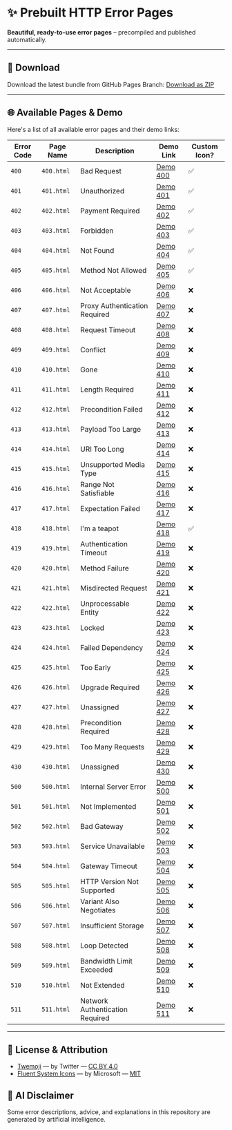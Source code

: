 # ✨ Prebuilt HTTP Error Pages

**Beautiful, ready-to-use error pages** – precompiled and published automatically. 

---

## 📁 Download
Download the latest bundle from GitHub Pages Branch: [Download as ZIP](https://github.com/ToBiDi0410/error-pages/archive/refs/heads/gh-pages.zip)

---

## 🌐 Available Pages & Demo
Here's a list of all available error pages and their demo links:

| Error Code | Page Name  | Description                     | Demo Link                                                              | Custom Icon?  |
| ---------- | ---------- | ------------------------------- | ---------------------------------------------------------------------- | ------------- |
| `400`      | `400.html` | Bad Request                     | [Demo 400](https://tobidi0410.github.io/error-pages/http-400.html) |      ✅      |
| `401`      | `401.html` | Unauthorized                    | [Demo 401](https://tobidi0410.github.io/error-pages/http-401.html) |      ✅      |
| `402`      | `402.html` | Payment Required                | [Demo 402](https://tobidi0410.github.io/error-pages/http-402.html) |      ✅      |
| `403`      | `403.html` | Forbidden                       | [Demo 403](https://tobidi0410.github.io/error-pages/http-403.html) |      ✅      |
| `404`      | `404.html` | Not Found                       | [Demo 404](https://tobidi0410.github.io/error-pages/http-404.html) |      ✅      |
| `405`      | `405.html` | Method Not Allowed              | [Demo 405](https://tobidi0410.github.io/error-pages/http-405.html) |      ✅      |
| `406`      | `406.html` | Not Acceptable                  | [Demo 406](https://tobidi0410.github.io/error-pages/http-406.html) |      ❌      |
| `407`      | `407.html` | Proxy Authentication Required   | [Demo 407](https://tobidi0410.github.io/error-pages/http-407.html) |      ❌      |
| `408`      | `408.html` | Request Timeout                 | [Demo 408](https://tobidi0410.github.io/error-pages/http-408.html) |      ❌      |
| `409`      | `409.html` | Conflict                        | [Demo 409](https://tobidi0410.github.io/error-pages/http-409.html) |      ❌      |
| `410`      | `410.html` | Gone                            | [Demo 410](https://tobidi0410.github.io/error-pages/http-410.html) |      ❌      |
| `411`      | `411.html` | Length Required                 | [Demo 411](https://tobidi0410.github.io/error-pages/http-411.html) |      ❌      |
| `412`      | `412.html` | Precondition Failed             | [Demo 412](https://tobidi0410.github.io/error-pages/http-412.html) |      ❌      |
| `413`      | `413.html` | Payload Too Large               | [Demo 413](https://tobidi0410.github.io/error-pages/http-413.html) |      ❌      |
| `414`      | `414.html` | URI Too Long                    | [Demo 414](https://tobidi0410.github.io/error-pages/http-414.html) |      ❌      |
| `415`      | `415.html` | Unsupported Media Type          | [Demo 415](https://tobidi0410.github.io/error-pages/http-415.html) |      ❌      |
| `416`      | `416.html` | Range Not Satisfiable           | [Demo 416](https://tobidi0410.github.io/error-pages/http-416.html) |      ❌      |
| `417`      | `417.html` | Expectation Failed              | [Demo 417](https://tobidi0410.github.io/error-pages/http-417.html) |      ❌      |
| `418`      | `418.html` | I'm a teapot                    | [Demo 418](https://tobidi0410.github.io/error-pages/http-418.html) |      ✅      |
| `419`      | `419.html` | Authentication Timeout          | [Demo 419](https://tobidi0410.github.io/error-pages/http-419.html) |      ❌      |
| `420`      | `420.html` | Method Failure                  | [Demo 420](https://tobidi0410.github.io/error-pages/http-420.html) |      ❌      |
| `421`      | `421.html` | Misdirected Request             | [Demo 421](https://tobidi0410.github.io/error-pages/http-421.html) |      ❌      |
| `422`      | `422.html` | Unprocessable Entity            | [Demo 422](https://tobidi0410.github.io/error-pages/http-422.html) |      ❌      |
| `423`      | `423.html` | Locked                          | [Demo 423](https://tobidi0410.github.io/error-pages/http-423.html) |      ❌      |
| `424`      | `424.html` | Failed Dependency               | [Demo 424](https://tobidi0410.github.io/error-pages/http-424.html) |      ❌      |
| `425`      | `425.html` | Too Early                       | [Demo 425](https://tobidi0410.github.io/error-pages/http-425.html) |      ❌      |
| `426`      | `426.html` | Upgrade Required                | [Demo 426](https://tobidi0410.github.io/error-pages/http-426.html) |      ❌      |
| `427`      | `427.html` | Unassigned                      | [Demo 427](https://tobidi0410.github.io/error-pages/http-427.html) |      ❌      |
| `428`      | `428.html` | Precondition Required           | [Demo 428](https://tobidi0410.github.io/error-pages/http-428.html) |      ❌      |
| `429`      | `429.html` | Too Many Requests               | [Demo 429](https://tobidi0410.github.io/error-pages/http-429.html) |      ❌      |
| `430`      | `430.html` | Unassigned                      | [Demo 430](https://tobidi0410.github.io/error-pages/http-430.html) |      ❌      |
| `500`      | `500.html` | Internal Server Error           | [Demo 500](https://tobidi0410.github.io/error-pages/http-500.html) |      ❌      |
| `501`      | `501.html` | Not Implemented                 | [Demo 501](https://tobidi0410.github.io/error-pages/http-501.html) |      ❌      |
| `502`      | `502.html` | Bad Gateway                     | [Demo 502](https://tobidi0410.github.io/error-pages/http-502.html) |      ❌      |
| `503`      | `503.html` | Service Unavailable             | [Demo 503](https://tobidi0410.github.io/error-pages/http-503.html) |      ❌      |
| `504`      | `504.html` | Gateway Timeout                 | [Demo 504](https://tobidi0410.github.io/error-pages/http-504.html) |      ❌      |
| `505`      | `505.html` | HTTP Version Not Supported      | [Demo 505](https://tobidi0410.github.io/error-pages/http-505.html) |      ❌      |
| `506`      | `506.html` | Variant Also Negotiates         | [Demo 506](https://tobidi0410.github.io/error-pages/http-506.html) |      ❌      |
| `507`      | `507.html` | Insufficient Storage            | [Demo 507](https://tobidi0410.github.io/error-pages/http-507.html) |      ❌      |
| `508`      | `508.html` | Loop Detected                   | [Demo 508](https://tobidi0410.github.io/error-pages/http-508.html) |      ❌      |
| `509`      | `509.html` | Bandwidth Limit Exceeded        | [Demo 509](https://tobidi0410.github.io/error-pages/http-509.html) |      ❌      |
| `510`      | `510.html` | Not Extended                    | [Demo 510](https://tobidi0410.github.io/error-pages/http-510.html) |      ❌      |
| `511`      | `511.html` | Network Authentication Required | [Demo 511](https://tobidi0410.github.io/error-pages/http-511.html) |      ❌      |

---

## 📝 License & Attribution
- [Twemoji](https://github.com/twitter/twemoji) — by Twitter — [CC BY 4.0](https://creativecommons.org/licenses/by/4.0/)
- [Fluent System Icons](https://github.com/microsoft/fluentui-system-icons) — by Microsoft — [MIT](https://opensource.org/licenses/MIT)

## 🤖 AI Disclaimer
Some error descriptions, advice, and explanations in this repository are generated by artificial intelligence.  